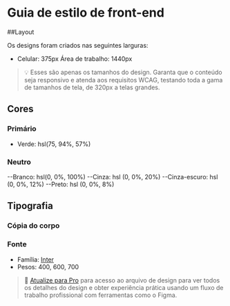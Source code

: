 # Guia de estilo de front-end

##Layout

Os designs foram criados nas seguintes larguras:

- Celular: 375px
Área de trabalho: 1440px

> 💡 Esses são apenas os tamanhos do design. Garanta que o conteúdo seja responsivo e atenda aos requisitos WCAG, testando toda a gama de tamanhos de tela, de 320px a telas grandes.

## Cores

### Primário

- Verde: hsl(75, 94%, 57%)

### Neutro

--Branco: hsl(0, 0%, 100%)
--Cinza: hsl (0, 0%, 20%)
--Cinza-escuro: hsl (0, 0%, 12%)
--Preto: hsl (0, 0%, 8%)

## Tipografia

### Cópia do corpo



### Fonte

- Família: [Inter](https://fonts.google.com/specimen/Inter)
- Pesos: 400, 600, 700

> 💎 [Atualize para Pro](https://www.frontendmentor.io/pro?ref=style-guide) para acesso ao arquivo de design para ver todos os detalhes do design e obter experiência prática usando um fluxo de trabalho profissional com ferramentas como o Figma.